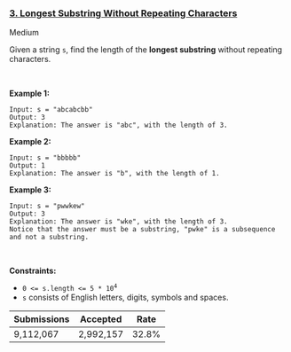 ### [3. Longest Substring Without Repeating Characters](https://leetcode.com/problems/longest-substring-without-repeating-characters)

Medium

Given a string `` s ``, find the length of the __longest substring__ without repeating characters.

 

__Example 1:__

```
Input: s = "abcabcbb"
Output: 3
Explanation: The answer is "abc", with the length of 3.
```

__Example 2:__

```
Input: s = "bbbbb"
Output: 1
Explanation: The answer is "b", with the length of 1.
```

__Example 3:__

```
Input: s = "pwwkew"
Output: 3
Explanation: The answer is "wke", with the length of 3.
Notice that the answer must be a substring, "pwke" is a subsequence and not a substring.
```

 

__Constraints:__

*   <code>0 <= s.length <= 5 * 10<sup>4</sup></code>
*   `` s `` consists of English letters, digits, symbols and spaces.

| Submissions    | Accepted     | Rate   |
| -------------- | ------------ | ------ |
| 9,112,067 | 2,992,157 | 32.8% |